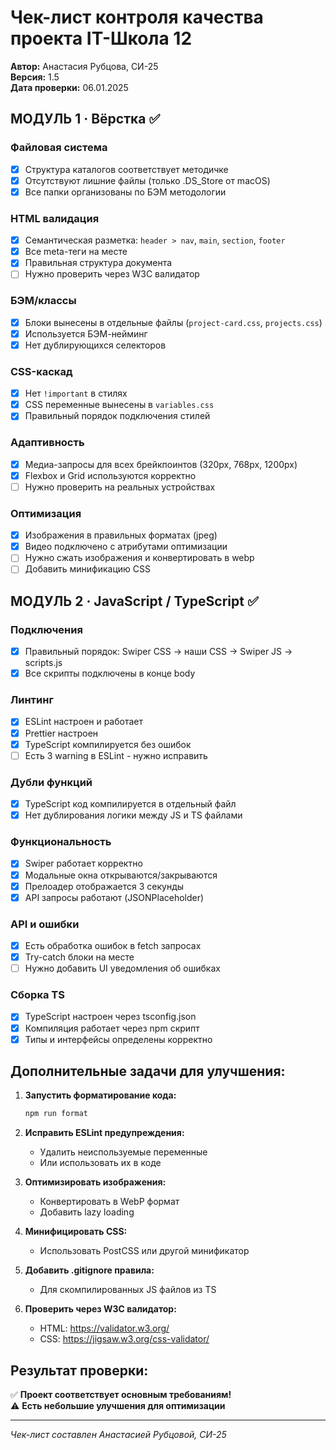 # Чек-лист контроля качества проекта IT-Школа 12

**Автор:** Анастасия Рубцова, СИ-25  
**Версия:** 1.5  
**Дата проверки:** 06.01.2025

## МОДУЛЬ 1 · Вёрстка ✅

### Файловая система

- [x] Структура каталогов соответствует методичке
- [x] Отсутствуют лишние файлы (только .DS_Store от macOS)
- [x] Все папки организованы по БЭМ методологии

### HTML валидация

- [x] Семантическая разметка: `header > nav`, `main`, `section`, `footer`
- [x] Все meta-теги на месте
- [x] Правильная структура документа
- [ ] Нужно проверить через W3C валидатор

### БЭМ/классы

- [x] Блоки вынесены в отдельные файлы (`project-card.css`, `projects.css`)
- [x] Используется БЭМ-нейминг
- [x] Нет дублирующихся селекторов

### CSS-каскад

- [x] Нет `!important` в стилях
- [x] CSS переменные вынесены в `variables.css`
- [x] Правильный порядок подключения стилей

### Адаптивность

- [x] Медиа-запросы для всех брейкпоинтов (320px, 768px, 1200px)
- [x] Flexbox и Grid используются корректно
- [ ] Нужно проверить на реальных устройствах

### Оптимизация

- [x] Изображения в правильных форматах (jpeg)
- [x] Видео подключено с атрибутами оптимизации
- [ ] Нужно сжать изображения и конвертировать в webp
- [ ] Добавить минификацию CSS

## МОДУЛЬ 2 · JavaScript / TypeScript ✅

### Подключения

- [x] Правильный порядок: Swiper CSS → наши CSS → Swiper JS → scripts.js
- [x] Все скрипты подключены в конце body

### Линтинг

- [x] ESLint настроен и работает
- [x] Prettier настроен
- [x] TypeScript компилируется без ошибок
- [ ] Есть 3 warning в ESLint - нужно исправить

### Дубли функций

- [x] TypeScript код компилируется в отдельный файл
- [x] Нет дублирования логики между JS и TS файлами

### Функциональность

- [x] Swiper работает корректно
- [x] Модальные окна открываются/закрываются
- [x] Прелоадер отображается 3 секунды
- [x] API запросы работают (JSONPlaceholder)

### API и ошибки

- [x] Есть обработка ошибок в fetch запросах
- [x] Try-catch блоки на месте
- [ ] Нужно добавить UI уведомления об ошибках

### Сборка TS

- [x] TypeScript настроен через tsconfig.json
- [x] Компиляция работает через npm скрипт
- [x] Типы и интерфейсы определены корректно

## Дополнительные задачи для улучшения:

1. **Запустить форматирование кода:**

   ```bash
   npm run format
   ```

2. **Исправить ESLint предупреждения:**
   - Удалить неиспользуемые переменные
   - Или использовать их в коде

3. **Оптимизировать изображения:**
   - Конвертировать в WebP формат
   - Добавить lazy loading

4. **Минифицировать CSS:**
   - Использовать PostCSS или другой минификатор

5. **Добавить .gitignore правила:**
   - Для скомпилированных JS файлов из TS

6. **Проверить через W3C валидатор:**
   - HTML: https://validator.w3.org/
   - CSS: https://jigsaw.w3.org/css-validator/

## Результат проверки:

✅ **Проект соответствует основным требованиям!**  
⚠️ **Есть небольшие улучшения для оптимизации**

---

_Чек-лист составлен Анастасией Рубцовой, СИ-25_
